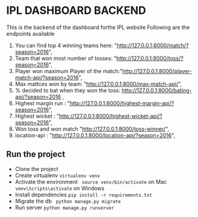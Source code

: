# IPL DASHBOARD BACKEND
This is the backend of the dashboard forthe IPL website
Following are the endpoints  available 


 1. You can find top 4 winning teams here: "http://127.0.0.1:8000/match/?season=2016",
 2. Team that won most number of tosses:   "http://127.0.0.1:8000/toss/?season=2016",
 3. Player won maximum Player of the match:"http://127.0.0.1:8000/player-match-api/?season=2016",
 4. Max mattces won by team: "http://127.0.0.1:8000/max-match-api/",
 5. % decided to bat when they won the toss: http://127.0.0.1:8000/bating-api/?season=2016 , 
 6. Highest margin run : "http://127.0.0.1:8000/highest-margin-api/?season=2016",
 7. Highest wicket : "http://127.0.0.1:8000/highest-wicket-api/?season=2016", 
 8. Won toss and won match "http://127.0.0.1:8000/toss-winner/",
 9. location-api : "http://127.0.0.1:8000/location-api/?season=2016",
 
 ## Run the project
 * Clone the project
 * Create virtualenv 
 ```virtualenv venv```
 * Activate the environment
 ``` source venv/bin/activate``` on Mac
 ```venv\Scripts\activate``` on Windows
 * Install dependencies
 ``` pip install -r requirements.txt ```
 * Migrate the db
 ``` python manage.py migrate```
 * Run server
 ``` python manage.py runserver ```

